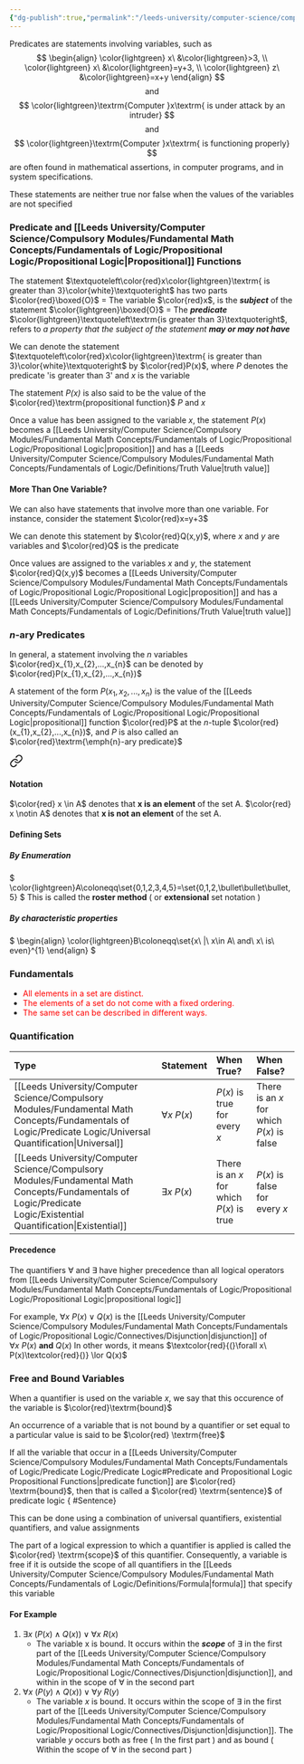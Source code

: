 ```yaml
---
{"dg-publish":true,"permalink":"/leeds-university/computer-science/compulsory-modules/fundamental-math-concepts/fundamentals-of-logic/predicate-logic/predicate-logic/"}
---
```


Predicates are statements involving variables, such as
$$
\begin{align}
\color{lightgreen}
x\ &\color{lightgreen}>3, \\
\color{lightgreen}
x\ &\color{lightgreen}=y+3, \\
\color{lightgreen}
z\ &\color{lightgreen}=x+y
\end{align}
$$
$$
\textrm{and}
$$
$$
\color{lightgreen}\textrm{Computer }x\textrm{ is under attack by an intruder}
$$
$$
\textrm{and}
$$
$$
\color{lightgreen}\textrm{Computer }x\textrm{ is functioning properly}
$$
are often found in mathematical assertions, in computer programs, and in system specifications.

These statements are neither true nor false when the values of the variables are not specified
### Predicate and [[Leeds University/Computer Science/Compulsory Modules/Fundamental Math Concepts/Fundamentals of Logic/Propositional Logic/Propositional Logic\|Propositional]] Functions
The statement $\textquoteleft\color{red}x\color{lightgreen}\textrm{ is greater than 3}\color{white}\textquoteright$ has two parts
$\color{red}\boxed{O}$ = The variable $\color{red}x$, is the ***subject*** of the statement
$\color{lightgreen}\boxed{O}$ = The ***predicate*** $\color{lightgreen}\textquoteleft\textrm{is greater than 3}\textquoteright$, refers to *a property that the subject of the statement **may or may not have***

We can denote the statement $\textquoteleft\color{red}x\color{lightgreen}\textrm{ is greater than 3}\color{white}\textquoteright$ by $\color{red}P(x)$, where *P* denotes the predicate 'is greater than 3' and $x$ is the variable

The statement *$P(x)$* is also said to be the value of the $\color{red}\textrm{propositional function}$ *$P$* and $x$

Once a value has been assigned to the variable $x$, the statement $P(x)$ becomes a [[Leeds University/Computer Science/Compulsory Modules/Fundamental Math Concepts/Fundamentals of Logic/Propositional Logic/Propositional Logic\|proposition]] and has a [[Leeds University/Computer Science/Compulsory Modules/Fundamental Math Concepts/Fundamentals of Logic/Definitions/Truth Value\|truth value]]

#### More Than One Variable?
We can also have statements that involve more than one variable. For instance, consider the statement $\color{red}x=y+3$

We can denote this statement by $\color{red}Q(x,y)$, where $x$ and $y$ are variables and $\color{red}Q$ is the predicate

Once values are assigned to the variables $x$ and $y$, the statement $\color{red}Q(x,y)$ becomes a [[Leeds University/Computer Science/Compulsory Modules/Fundamental Math Concepts/Fundamentals of Logic/Propositional Logic/Propositional Logic\|proposition]] and has a [[Leeds University/Computer Science/Compulsory Modules/Fundamental Math Concepts/Fundamentals of Logic/Definitions/Truth Value\|truth value]]

### *n*-ary Predicates
In general, a statement involving the *n* variables $\color{red}x_{1},x_{2},...,x_{n}$ can be denoted by $\color{red}P(x_{1},x_{2},...,x_{n})$

A statement of the form $P(x_{1},x_{2},...,x_{n})$ is the value of the [[Leeds University/Computer Science/Compulsory Modules/Fundamental Math Concepts/Fundamentals of Logic/Propositional Logic/Propositional Logic\|propositional]] function $\color{red}P$ at the *n*-tuple $\color{red}(x_{1},x_{2},...,x_{n})$, and $P$ is also called an $\color{red}\textrm{\emph{n}-ary predicate}$

 
<div class="transclusion internal-embed is-loaded"><a class="markdown-embed-link" href="/leeds-university/computer-science/compulsory-modules/fundamental-math-concepts/fundamentals-of-logic/predicate-logic/sets/" aria-label="Open link"><svg xmlns="http://www.w3.org/2000/svg" width="24" height="24" viewBox="0 0 24 24" fill="none" stroke="currentColor" stroke-width="2" stroke-linecap="round" stroke-linejoin="round" class="svg-icon lucide-link"><path d="M10 13a5 5 0 0 0 7.54.54l3-3a5 5 0 0 0-7.07-7.07l-1.72 1.71"></path><path d="M14 11a5 5 0 0 0-7.54-.54l-3 3a5 5 0 0 0 7.07 7.07l1.71-1.71"></path></svg></a><div class="markdown-embed">




#### Notation
$\color{red} x \in A$ denotes that **x is an element** of the set A.
$\color{red} x \notin A$ denotes that **x is not an element** of the set A.
#### Defining Sets
##### By Enumeration
$
\color{lightgreen}A\coloneqq\set{0,1,2,3,4,5}=\set{0,1,2,\bullet\bullet\bullet,5}
$
This is called the **roster method** ( or **extensional** set notation )
##### By characteristic properties
$
\begin{align}
\color{lightgreen}B\coloneqq\set{x\ |\ x\in A\ and\ x\ is\ even}^{1}
\end{align}
$
### Fundamentals
- <span style="color:#ff0000">All elements in a set are distinct.</span>
- <span style="color:#ff0000">The elements of a set do not come with a fixed ordering.</span>
- <span style="color:#ff0000">The same set can be described in different ways.</span>


</div></div>

### Quantification
| Type | Statement | When True? | When False? |
| :-- | :-- | :-- | :-- |
| [[Leeds University/Computer Science/Compulsory Modules/Fundamental Math Concepts/Fundamentals of Logic/Predicate Logic/Universal Quantification\|Universal]] | $\forall x\ P(x)$ | $P(x)$ is true for every $x$ | There is an $x$ for which $P(x)$ is false |
| [[Leeds University/Computer Science/Compulsory Modules/Fundamental Math Concepts/Fundamentals of Logic/Predicate Logic/Existential Quantification\|Existential]] | $\exists x\ P(x)$ | There is an $x$ for which $P(x)$ is true | $P(x)$ is false for every $x$ |
#### Precedence
The quantifiers $\forall$ and $\exists$ have higher precedence than all logical operators from [[Leeds University/Computer Science/Compulsory Modules/Fundamental Math Concepts/Fundamentals of Logic/Propositional Logic/Propositional Logic\|propositional logic]]

For example, $\forall x\ P(x) \lor Q(x)$ is the [[Leeds University/Computer Science/Compulsory Modules/Fundamental Math Concepts/Fundamentals of Logic/Propositional Logic/Connectives/Disjunction\|disjunction]] of $\forall x\ P(x)$ **and** $Q(x)$
In other words, it means $\textcolor{red}{(}\forall x\ P(x)\textcolor{red}{)} \lor Q(x)$

### Free and Bound Variables
When a quantifier is used on the variable $x$, we say that this occurence of the variable is $\color{red}\textrm{bound}$

An occurrence of a variable that is not bound by a quantifier or set equal to a particular value is said to be $\color{red} \textrm{free}$

If all the variable that occur in a [[Leeds University/Computer Science/Compulsory Modules/Fundamental Math Concepts/Fundamentals of Logic/Predicate Logic/Predicate Logic#Predicate and Propositional Logic Propositional Functions\|predicate function]] are $\color{red} \textrm{bound}$, then that is called a $\color{red} \textrm{sentence}$ of predicate logic
{ #Sentence}


This can be done using a combination of universal quantifiers, existential quantifiers, and value assignments

The part of a logical expression to which a quantifier is applied is called the $\color{red} \textrm{scope}$ of this quantifier. Consequently, a variable is free if it is outside the scope of all quantifiers in the [[Leeds University/Computer Science/Compulsory Modules/Fundamental Math Concepts/Fundamentals of Logic/Definitions/Formula\|formula]] that specify this variable

#### For Example
1. $\exists x\ (P(x) \land Q(x)) \lor \forall x\ R(x)$
	- The variable x is bound. It occurs within the ***scope*** of $\exists$ in the first part of the [[Leeds University/Computer Science/Compulsory Modules/Fundamental Math Concepts/Fundamentals of Logic/Propositional Logic/Connectives/Disjunction\|disjunction]], and within in the scope of $\forall$ in the second part
2. $\forall x\ (P(y) \land Q(x)) \lor \forall y\ R(y)$
	- The variable $x$ is bound. It occurs within the scope of $\exists$ in the first part of the [[Leeds University/Computer Science/Compulsory Modules/Fundamental Math Concepts/Fundamentals of Logic/Propositional Logic/Connectives/Disjunction\|disjunction]]. The variable $y$ occurs both as free ( In the first part ) and as bound ( Within the scope of $\forall$ in the second part )
